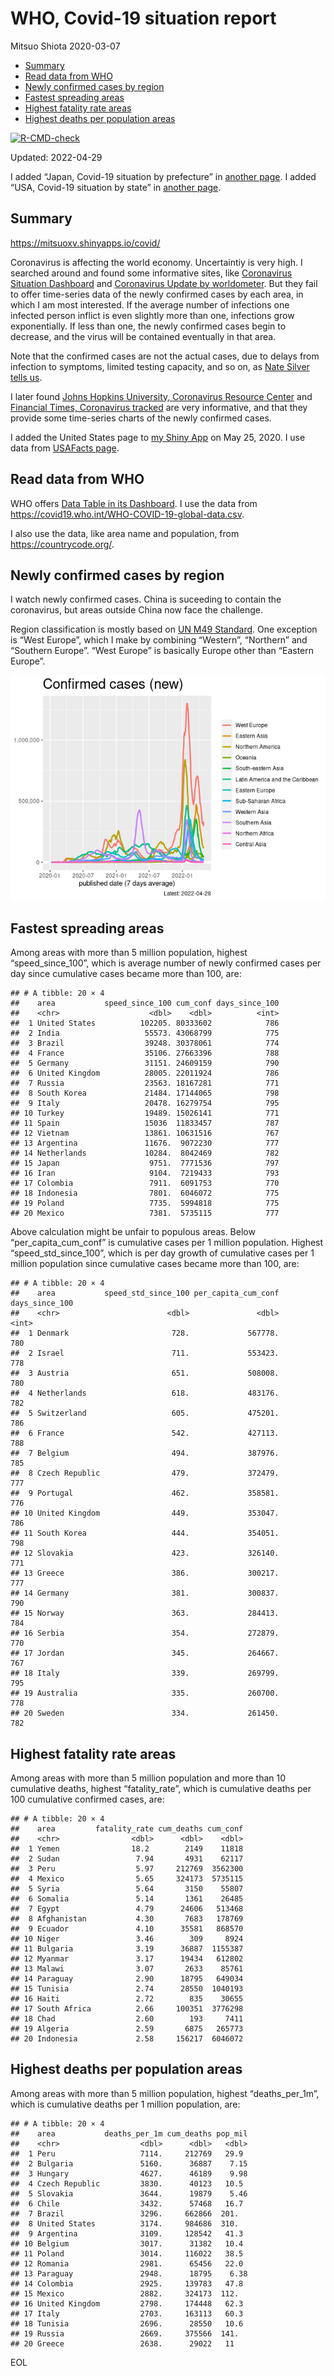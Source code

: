 WHO, Covid-19 situation report
================
Mitsuo Shiota
2020-03-07

-   [Summary](#summary)
-   [Read data from WHO](#read-data-from-who)
-   [Newly confirmed cases by region](#newly-confirmed-cases-by-region)
-   [Fastest spreading areas](#fastest-spreading-areas)
-   [Highest fatality rate areas](#highest-fatality-rate-areas)
-   [Highest deaths per population
    areas](#highest-deaths-per-population-areas)

<!-- badges: start -->

[![R-CMD-check](https://github.com/mitsuoxv/covid/workflows/R-CMD-check/badge.svg)](https://github.com/mitsuoxv/covid/actions)
<!-- badges: end -->

Updated: 2022-04-29

I added “Japan, Covid-19 situation by prefecture” in [another
page](Japan.md). I added “USA, Covid-19 situation by state” in [another
page](USA.md).

## Summary

<https://mitsuoxv.shinyapps.io/covid/>

Coronavirus is affecting the world economy. Uncertaintiy is very high. I
searched around and found some informative sites, like [Coronavirus
Situation
Dashboard](https://who.maps.arcgis.com/apps/opsdashboard/index.html#/c88e37cfc43b4ed3baf977d77e4a0667)
and [Coronavirus Update by
worldometer](https://www.worldometers.info/coronavirus/). But they fail
to offer time-series data of the newly confirmed cases by each area, in
which I am most interested. If the average number of infections one
infected person inflict is even slightly more than one, infections grow
exponentially. If less than one, the newly confirmed cases begin to
decrease, and the virus will be contained eventually in that area.

Note that the confirmed cases are not the actual cases, due to delays
from infection to symptoms, limited testing capacity, and so on, as
[Nate Silver tells
us](https://fivethirtyeight.com/features/coronavirus-case-counts-are-meaningless/).

I later found [Johns Hopkins University, Coronavirus Resource
Center](https://coronavirus.jhu.edu/) and [Financial Times, Coronavirus
tracked](https://www.ft.com/content/a26fbf7e-48f8-11ea-aeb3-955839e06441)
are very informative, and that they provide some time-series charts of
the newly confirmed cases.

I added the United States page to [my Shiny
App](https://mitsuoxv.shinyapps.io/covid/) on May 25, 2020. I use data
from [USAFacts
page](https://usafacts.org/visualizations/coronavirus-covid-19-spread-map/).

## Read data from WHO

WHO offers [Data Table in its Dashboard](https://covid19.who.int/table).
I use the data from
<https://covid19.who.int/WHO-COVID-19-global-data.csv>.

I also use the data, like area name and population, from
<https://countrycode.org/>.

## Newly confirmed cases by region

I watch newly confirmed cases. China is suceeding to contain the
coronavirus, but areas outside China now face the challenge.

Region classification is mostly based on [UN M49
Standard](https://unstats.un.org/unsd/methodology/m49/). One exception
is “West Europe”, which I make by combining “Western”, “Northern” and
“Southern Europe”. “West Europe” is basically Europe other than “Eastern
Europe”.

![](README_files/figure-gfm/chart-1.png)<!-- -->

## Fastest spreading areas

Among areas with more than 5 million population, highest
“speed_since_100”, which is average number of newly confirmed cases per
day since cumulative cases became more than 100, are:

    ## # A tibble: 20 × 4
    ##    area           speed_since_100 cum_conf days_since_100
    ##    <chr>                    <dbl>    <dbl>          <int>
    ##  1 United States          102205. 80333602            786
    ##  2 India                   55573. 43068799            775
    ##  3 Brazil                  39248. 30378061            774
    ##  4 France                  35106. 27663396            788
    ##  5 Germany                 31151. 24609159            790
    ##  6 United Kingdom          28005. 22011924            786
    ##  7 Russia                  23563. 18167281            771
    ##  8 South Korea             21484. 17144065            798
    ##  9 Italy                   20478. 16279754            795
    ## 10 Turkey                  19489. 15026141            771
    ## 11 Spain                   15036  11833457            787
    ## 12 Vietnam                 13861. 10631516            767
    ## 13 Argentina               11676.  9072230            777
    ## 14 Netherlands             10284.  8042469            782
    ## 15 Japan                    9751.  7771536            797
    ## 16 Iran                     9104.  7219433            793
    ## 17 Colombia                 7911.  6091753            770
    ## 18 Indonesia                7801.  6046072            775
    ## 19 Poland                   7735.  5994818            775
    ## 20 Mexico                   7381.  5735115            777

Above calculation might be unfair to populous areas. Below
“per_capita_cum_conf” is cumulative cases per 1 million population.
Highest “speed_std_since_100”, which is per day growth of cumulative
cases per 1 million population since cumulative cases became more than
100, are:

    ## # A tibble: 20 × 4
    ##    area           speed_std_since_100 per_capita_cum_conf days_since_100
    ##    <chr>                        <dbl>               <dbl>          <int>
    ##  1 Denmark                       728.             567778.            780
    ##  2 Israel                        711.             553423.            778
    ##  3 Austria                       651.             508008.            780
    ##  4 Netherlands                   618.             483176.            782
    ##  5 Switzerland                   605.             475201.            786
    ##  6 France                        542.             427113.            788
    ##  7 Belgium                       494.             387976.            785
    ##  8 Czech Republic                479.             372479.            777
    ##  9 Portugal                      462.             358581.            776
    ## 10 United Kingdom                449.             353047.            786
    ## 11 South Korea                   444.             354051.            798
    ## 12 Slovakia                      423.             326140.            771
    ## 13 Greece                        386.             300217.            777
    ## 14 Germany                       381.             300837.            790
    ## 15 Norway                        363.             284413.            784
    ## 16 Serbia                        354.             272879.            770
    ## 17 Jordan                        345.             264667.            767
    ## 18 Italy                         339.             269799.            795
    ## 19 Australia                     335.             260700.            778
    ## 20 Sweden                        334.             261450.            782

## Highest fatality rate areas

Among areas with more than 5 million population and more than 10
cumulative deaths, highest “fatality_rate”, which is cumulative deaths
per 100 cumulative confirmed cases, are:

    ## # A tibble: 20 × 4
    ##    area         fatality_rate cum_deaths cum_conf
    ##    <chr>                <dbl>      <dbl>    <dbl>
    ##  1 Yemen                18.2        2149    11818
    ##  2 Sudan                 7.94       4931    62117
    ##  3 Peru                  5.97     212769  3562300
    ##  4 Mexico                5.65     324173  5735115
    ##  5 Syria                 5.64       3150    55807
    ##  6 Somalia               5.14       1361    26485
    ##  7 Egypt                 4.79      24606   513468
    ##  8 Afghanistan           4.30       7683   178769
    ##  9 Ecuador               4.10      35581   868570
    ## 10 Niger                 3.46        309     8924
    ## 11 Bulgaria              3.19      36887  1155387
    ## 12 Myanmar               3.17      19434   612802
    ## 13 Malawi                3.07       2633    85761
    ## 14 Paraguay              2.90      18795   649034
    ## 15 Tunisia               2.74      28550  1040193
    ## 16 Haiti                 2.72        835    30655
    ## 17 South Africa          2.66     100351  3776298
    ## 18 Chad                  2.60        193     7411
    ## 19 Algeria               2.59       6875   265773
    ## 20 Indonesia             2.58     156217  6046072

## Highest deaths per population areas

Among areas with more than 5 million population, highest
“deaths_per_1m”, which is cumulative deaths per 1 million population,
are:

    ## # A tibble: 20 × 4
    ##    area           deaths_per_1m cum_deaths pop_mil
    ##    <chr>                  <dbl>      <dbl>   <dbl>
    ##  1 Peru                   7114.     212769   29.9 
    ##  2 Bulgaria               5160.      36887    7.15
    ##  3 Hungary                4627.      46189    9.98
    ##  4 Czech Republic         3830.      40123   10.5 
    ##  5 Slovakia               3644.      19879    5.46
    ##  6 Chile                  3432.      57468   16.7 
    ##  7 Brazil                 3296.     662866  201.  
    ##  8 United States          3174.     984686  310.  
    ##  9 Argentina              3109.     128542   41.3 
    ## 10 Belgium                3017.      31382   10.4 
    ## 11 Poland                 3014.     116022   38.5 
    ## 12 Romania                2981.      65456   22.0 
    ## 13 Paraguay               2948.      18795    6.38
    ## 14 Colombia               2925.     139783   47.8 
    ## 15 Mexico                 2882.     324173  112.  
    ## 16 United Kingdom         2798.     174448   62.3 
    ## 17 Italy                  2703.     163113   60.3 
    ## 18 Tunisia                2696.      28550   10.6 
    ## 19 Russia                 2669.     375566  141.  
    ## 20 Greece                 2638.      29022   11

EOL
